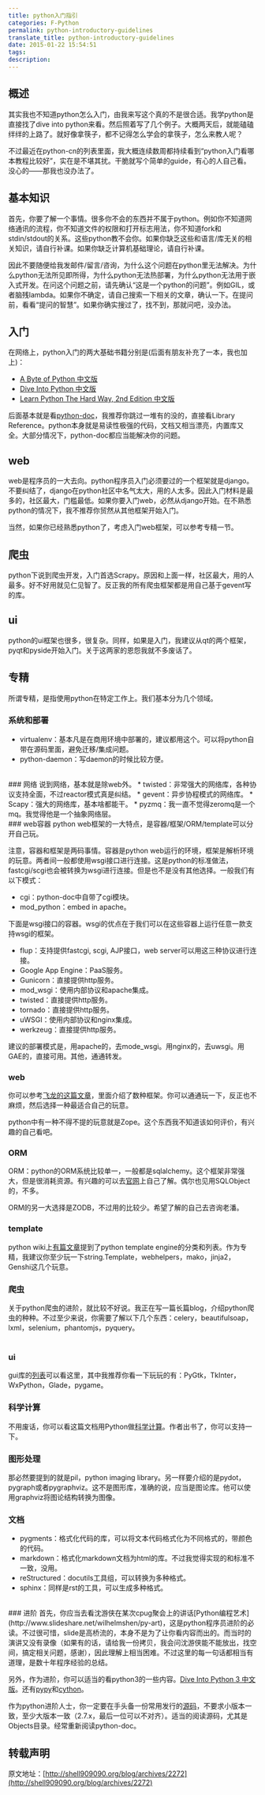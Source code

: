 ```yaml
---
title: python入门指引
categories: F-Python
permalink: python-introductory-guidelines
translate_title: python-introductory-guidelines
date: 2015-01-22 15:54:51
tags:
description:
---
```

## 概述
其实我也不知道python怎么入门，由我来写这个真的不是很合适。我学python是直接找了dive into python来看。然后照着写了几个例子。大概两天后，就能磕磕绊绊的上路了。就好像拿筷子，都不记得怎么学会的拿筷子，怎么来教人呢？  

不过最近在python-cn的列表里面，我大概连续数周都持续看到“python入门看哪本教程比较好”，实在是不堪其扰。干脆就写个简单的guide，有心的人自己看。没心的——那我也没办法了。

##  基本知识
首先，你要了解一个事情。很多你不会的东西并不属于python。例如你不知道网络通讯的流程，你不知道文件的权限和打开标志用法，你不知道fork和stdin/stdout的关系。这些python教不会你。如果你缺乏这些和语言/库无关的相关知识，请自行补课。如果你缺乏计算机基础理论，请自行补课。  

因此不要随便给我发邮件/留言/咨询，为什么这个问题在python里无法解决。为什么python无法所见即所得，为什么python无法热部署，为什么python无法用于嵌入式开发。在问这个问题之前，请先确认“这是一个python的问题”。例如GIL，或者脑残lambda。如果你不确定，请自己搜索一下相关的文章，确认一下。在提问前，看看“提问的智慧”。如果你确实搜过了，找不到，那就问吧，没办法。  

##  入门
在网络上，python入门的两大基础书籍分别是(后面有朋友补充了一本，我也加上)：
* [A Byte of Python 中文版](http://www.swaroopch.com/notes/python/)
* [Dive Into Python 中文版](http://www.diveintopython.net/)
* [Learn Python The Hard Way, 2nd Edition 中文版](http://learnpythonthehardway.org/book/)

后面基本就是看[python-doc](http://www.python.org/doc/)，我推荐你跳过一堆有的没的，直接看Library Reference。python本身就是易读性极强的代码，文档又相当漂亮，内置库又全。大部分情况下，python-doc都应当能解决你的问题。

##  web
web是程序员的一大去向。python程序员入门必须要过的一个框架就是django。不要纠结了，django在python社区中名气太大，用的人太多。因此入门材料是最多的，社区最大，门槛最低。如果你要入门web，必然从django开始。在不熟悉python的情况下，我不推荐你贸然从其他框架开始入门。  

当然，如果你已经熟悉python了，考虑入门web框架，可以参考专精一节。

##  爬虫
python下说到爬虫开发，入门首选Scrapy。原因和上面一样，社区最大，用的人最多。好不好用就见仁见智了。反正我的所有爬虫框架都是用自己基于gevent写的库。  

##  ui
python的ui框架也很多，很复杂。同样，如果是入门，我建议从qt的两个框架，pyqt和pyside开始入门。关于这两家的恩怨我就不多废话了。  

##  专精
所谓专精，是指使用python在特定工作上。我们基本分为几个领域。
###  系统和部署
* virtualenv：基本凡是在商用环境中部署的，建议都用这个。可以将python自带在源码里面，避免迁移/集成问题。
* python-daemon：写daemon的时候比较方便。

<br />
###  网络
说到网络，基本就是除web外。
*  twisted：非常强大的网络库，各种协议支持全面，不过reactor模式真是纠结。
*  gevent：异步协程模式的网络库。
*  Scapy：强大的网络库，基本啥都能干。
*  pyzmq：我一直不觉得zeromq是一个mq。我觉得他是一个抽象网络层。

<br />
### web容器
python web框架的一大特点，是容器/框架/ORM/template可以分开自己玩。  

注意，容器和框架是两码事情。容器是python web运行的环境，框架是解析环境的玩意。两者间一般都使用wsgi接口进行连接。这是python的标准做法，fastcgi/scgi也会被转换为wsgi进行连接。但是也不是没有其他选择。一般我们有以下模式：
* cgi：python-doc中自带了cgi模块。
* mod_python：embed in apache。

下面是wsgi接口的容器。wsgi的优点在于我们可以在这些容器上运行任意一款支持wsgi的框架。
* flup：支持提供fastcgi, scgi, AJP接口，web server可以用这三种协议进行连接。
* Google App Engine：PaaS服务。
* Gunicorn：直接提供http服务。
* mod_wsgi：使用内部协议和apache集成。
* twisted：直接提供http服务。
* tornado：直接提供http服务。
* uWSGI：使用内部协议和nginx集成。
* werkzeug：直接提供http服务。

建议的部署模式是，用apache的，去mode_wsgi。用nginx的，去uwsgi。用GAE的，直接可用。其他，通通转发。
<br />

###  web
你可以参考[飞龙的这篇文章](http://feilong.me/2011/01/talk-about-python-web-framework)，里面介绍了数种框架。你可以通通玩一下，反正也不麻烦，然后选择一种最适合自己的玩意。  

python中有一种不得不提的玩意就是Zope。这个东西我不知道该如何评价，有兴趣的自己看吧。
<br />
###  ORM
ORM：python的ORM系统比较单一，一般都是sqlalchemy。这个框架非常强大，但是很消耗资源。有兴趣的可以去[官网](http://www.sqlalchemy.org/)上自己了解。偶尔也见用SQLObject的，不多。  

ORM的另一大选择是ZODB，不过用的比较少。希望了解的自己去咨询老潘。
<br />
###  template
python wiki上[有篇文章](http://wiki.python.org/moin/Templating)提到了python template engine的分类和列表。作为专精，我建议你至少玩一下string.Template，webhelpers，mako，jinja2，Genshi这几个玩意。
<br />
###  爬虫
关于python爬虫的进阶，就比较不好说。我正在写一篇长篇blog，介绍python爬虫的种种。不过至少来说，你需要了解以下几个东西：celery，beautifulsoap，lxml，selenium，phantomjs，pyquery。  
<br />
###  ui
gui库的[列表](http://wiki.python.org/moin/GuiProgramming)可以看这里，其中我推荐你看一下玩玩的有：PyGtk，TkInter，WxPython，Glade，pygame。
<br />
###  科学计算
不用废话，你可以看这篇文档用Python做[科学计算](http://hyry.dip.jp:8000/pydoc/index.html)。作者出书了，你可以支持一下。
<br />
###  图形处理
那必然要提到的就是pil，python imaging library。另一样要介绍的是pydot，pygraph或者pygraphviz。这不是图形库，准确的说，应当是图论库。他可以使用graphviz将图论结构转换为图像。
<br />
###  文档
* pygments：格式化代码的库，可以将文本代码格式化为不同格式的，带颜色的代码。
* markdown：格式化markdown文档为html的库。不过我觉得实现的和标准不一致，没用。
* reStructured：docutils工具组，可以转换为多种格式。
* sphinx：同样是rst的工具，可以生成多种格式。

<br />
###  进阶
首先，你应当去看沈游侠在某次cpug聚会上的讲话[Python编程艺术](http://www.slideshare.net/wilhelmshen/py-art)，这是python程序员进阶的必读。不过很可惜，slide是高桥流的，本身不是为了让你看内容而出的。而当时的演讲又没有录像（如果有的话，请给我一份拷贝，我会问沈游侠能不能放出，找空间，搞定相关问题，感谢），因此理解上相当困难。不过这里的每一句话都相当有道理，是数十年程序经验的总结。

另外，作为进阶，你可以适当的看python3的一些内容。[Dive Into Python 3 中文版](http://getpython3.com/diveintopython3/)。还有[pypy](http://pypy.org/)和[cython](http://cython.org/)。

作为python进阶人士，你一定要在手头备一份常用发行的[源码](http://www.python.org/download/)，不要求小版本一致，至少大版本一致（2.7.x，最后一位可以不对齐）。适当的阅读源码，尤其是Objects目录。经常重新阅读python-doc。

## 转载声明
原文地址：[http://shell909090.org/blog/archives/2272](http://shell909090.org/blog/archives/2272)

















